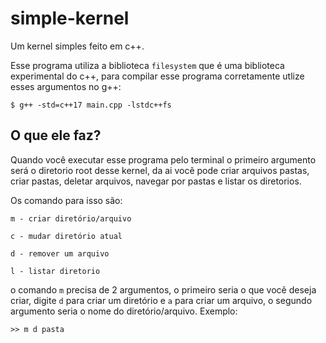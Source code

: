 # simple-kernel
Um kernel simples feito em c++.

Esse programa utiliza a biblioteca `filesystem` que é uma biblioteca experimental do c++, para compilar esse programa corretamente utlize esses argumentos no g++:

`$ g++ -std=c++17 main.cpp -lstdc++fs`

## O que ele faz?

Quando você executar esse programa pelo terminal o primeiro argumento será o diretorio root desse kernel, da ai vocẽ pode criar arquivos pastas, criar pastas, deletar arquivos, navegar por pastas e listar os diretorios.

Os comando para isso são:

`m - criar diretório/arquivo`

`c - mudar diretório atual`

`d - remover um arquivo`

`l - listar diretorio`

o comando `m` precisa de 2 argumentos, o primeiro seria o que vocẽ deseja criar, digite `d` para criar um diretório e `a` para criar um arquivo, o segundo argumento seria o nome do diretório/arquivo. Exemplo:

`>> m d pasta`


